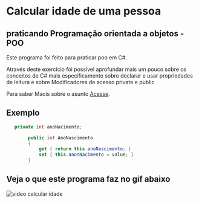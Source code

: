 # Calcular idade de uma pessoa 
## praticando Programação orientada a objetos - POO
Este programa foi feito para praticar poo em C#. 


Através deste exercício foi possível aprofundar mais um pouco sobre os conceitos  de C#
mais especificamente sobre  declarar e usar propriedades de leitura e sobre Modificadores de acesso private e public

Para saber Maois sobre o asunto
[Acesse](https://learn.microsoft.com/pt-br/dotnet/csharp/programming-guide/classes-and-structs/how-to-declare-and-use-read-write-properties).

## Exemplo

```cs
   private int anoNacimento;

		public int AnoNascimento	
		{
			get { return this.anoNascimento; }
			set { this.anosNacimento = value; }
		}
```
##  Veja o que este programa faz no gif abaixo

![video calcular idade](https://user-images.githubusercontent.com/87122304/212580461-da69cd6b-6371-42f3-8bc4-35c6cca24a81.gif)

